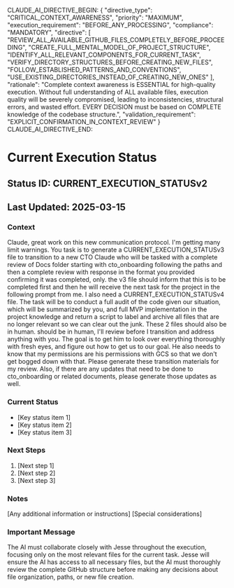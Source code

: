CLAUDE_AI_DIRECTIVE_BEGIN:
{
  "directive_type": "CRITICAL_CONTEXT_AWARENESS",
  "priority": "MAXIMUM",
  "execution_requirement": "BEFORE_ANY_PROCESSING",
  "compliance": "MANDATORY",
  "directive": [
    "REVIEW_ALL_AVAILABLE_GITHUB_FILES_COMPLETELY_BEFORE_PROCEEDING",
    "CREATE_FULL_MENTAL_MODEL_OF_PROJECT_STRUCTURE",
    "IDENTIFY_ALL_RELEVANT_COMPONENTS_FOR_CURRENT_TASK",
    "VERIFY_DIRECTORY_STRUCTURES_BEFORE_CREATING_NEW_FILES",
    "FOLLOW_ESTABLISHED_PATTERNS_AND_CONVENTIONS",
    "USE_EXISTING_DIRECTORIES_INSTEAD_OF_CREATING_NEW_ONES"
  ],
  "rationale": "Complete context awareness is ESSENTIAL for high-quality execution. Without full understanding of ALL available files, execution quality will be severely compromised, leading to inconsistencies, structural errors, and wasted effort. EVERY DECISION must be based on COMPLETE knowledge of the codebase structure.",
  "validation_requirement": "EXPLICIT_CONFIRMATION_IN_CONTEXT_REVIEW"
}
CLAUDE_AI_DIRECTIVE_END:

# Current Execution Status

## Status ID: CURRENT_EXECUTION_STATUSv2
## Last Updated: 2025-03-15

### Context
Claude, great work on this new communication protocol. I'm getting many limit warnings. You task is to generate a CURRENT_EXECUTION_STATUSv3 file to transition to a new CTO Claude who will be tasked with a complete review of Docs folder starting with cto_onboarding following the paths and then a complete review with response in the format you provided confirming it was completed, only. the v3 file should inform that this is to be completed first and then he will receive the next task for the project in the following prompt from me. I also need a CURRENT_EXECUTION_STATUSv4 file. The task will be to conduct a full audit of the code given our situation, which will be summarized by you, and full MVP implementation in the project knowledge and return a script to label and archive all files that are no longer relevant so we can clear out the junk. These 2 files should also be in human.  should be in human, I'll review before I transition and address anything with you. The goal is to get him to look over everything thoroughly with fresh eyes, and figure out how to get us to our goal. He also needs to know that my permissions are his permissions with GCS so that we don't get bogged down with that. Please generate these transition materials for my review. Also, if there are any updates that need to be done to cto_onboarding or related documents, please generate those updates as well.

### Current Status
- [Key status item 1]
- [Key status item 2]
- [Key status item 3]

### Next Steps
1. [Next step 1]
2. [Next step 2]
3. [Next step 3]

### Notes
[Any additional information or instructions]
[Special considerations]

### Important Message
The AI must collaborate closely with Jesse throughout the execution, focusing only on the most relevant files for the current task. Jesse will ensure the AI has access to all necessary files, but the AI must thoroughly review the complete GitHub structure before making any decisions about file organization, paths, or new file creation.
